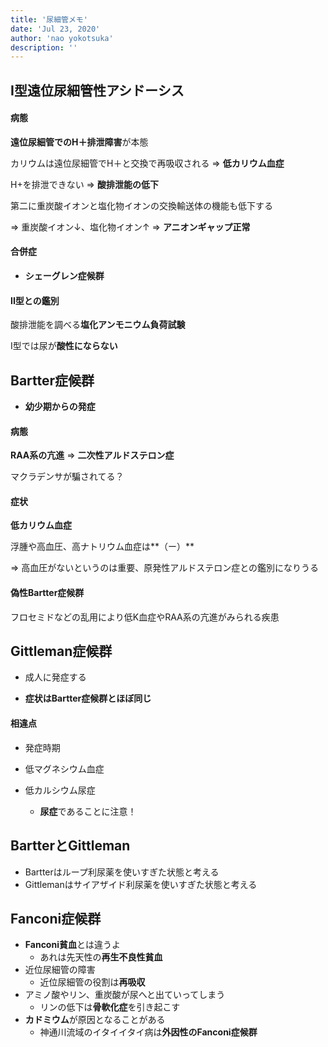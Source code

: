 ```yaml
---
title: '尿細管メモ'
date: 'Jul 23, 2020'
author: 'nao yokotsuka'
description: ''
---
```


## I型遠位尿細管性アシドーシス

#### 病態

**遠位尿細管でのH＋排泄障害**が本態

カリウムは遠位尿細管でH＋と交換で再吸収される => **低カリウム血症**

H+を排泄できない => **酸排泄能の低下**

第二に重炭酸イオンと塩化物イオンの交換輸送体の機能も低下する

=> 重炭酸イオン↓、塩化物イオン↑ => **アニオンギャップ正常**

#### 合併症

- **シェーグレン症候群**

#### II型との鑑別

酸排泄能を調べる**塩化アンモニウム負荷試験**

I型では尿が**酸性にならない**

## Bartter症候群

- **幼少期からの発症**

#### 病態

**RAA系の亢進** => **二次性アルドステロン症**

マクラデンサが騙されてる？

#### 症状

**低カリウム血症**

浮腫や高血圧、高ナトリウム血症は**（ー）**

=> 高血圧がないというのは重要、原発性アルドステロン症との鑑別になりうる

#### 偽性Bartter症候群

フロセミドなどの乱用により低K血症やRAA系の亢進がみられる疾患

## Gittleman症候群

- 成人に発症する

- **症状はBartter症候群とほぼ同じ**

#### 相違点

- 発症時期

- 低マグネシウム血症
- 低カルシウム尿症
  - **尿症**であることに注意！

## BartterとGittleman

- Bartterはループ利尿薬を使いすぎた状態と考える
- Gittlemanはサイアザイド利尿薬を使いすぎた状態と考える

## Fanconi症候群

- **Fanconi貧血**とは違うよ
  - あれは先天性の**再生不良性貧血**
- 近位尿細管の障害
  - 近位尿細管の役割は**再吸収**
- アミノ酸やリン、重炭酸が尿へと出ていってしまう
  - リンの低下は**骨軟化症**を引き起こす
- **カドミウム**が原因となることがある
  - 神通川流域のイタイイタイ病は**外因性のFanconi症候群**